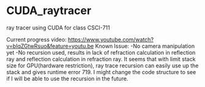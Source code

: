 # CUDA_raytracer
ray tracer using CUDA for class CSCI-711

Current progress video: https://www.youtube.com/watch?v=bIqZGtwRsuo&feature=youtu.be
Known Issue: 
    -No camera manipulation yet
    -No recursion used, results in lack of refraction calculation in reflection ray and reflection calculation in refraction ray. It seems that with limit stack size for GPU(hardware restriction), ray trace recursion can easily use up the stack and gives runtime error 719. I might change the code structure to see if I will be able to use the recursion in the future. 
